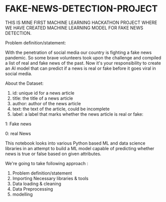 # FAKE-NEWS-DETECTION-PROJECT

THIS IS MINE FIRST MACHINE LEARNING HACKATHON PROJECT WHERE WE HAVE CREATED MACHINE LEARNING MODEL FOR FAKE NEWS DETECTION.


Problem definition/statement:

With the penetration of social media our country is fighting a fake news pandemic. So some brave volunteers took upon the challenge and compiled a list of real and fake news of the past. Now it's your responsibility to create an AI model that can predict if a news is real or fake before it goes viral in social media.

About the Dataset:

1. id: unique id for a news article
2. title: the title of a news article
3. author: author of the news article
4. text: the text of the article, could be incomplete
5.  label: a label that marks whether the news article is real or fake:

1: Fake news

0: real News


This notebook looks into various Python based ML and data science libraries in an attempt to build a ML model capable of predicting whether news is true or false based on given attributes.

We're going to take following approach :

1. Problem definition/statement
2. Importing Necessary libraries & tools
3. Data loading & cleaning
4. Data Preprocessing
5. modelling
